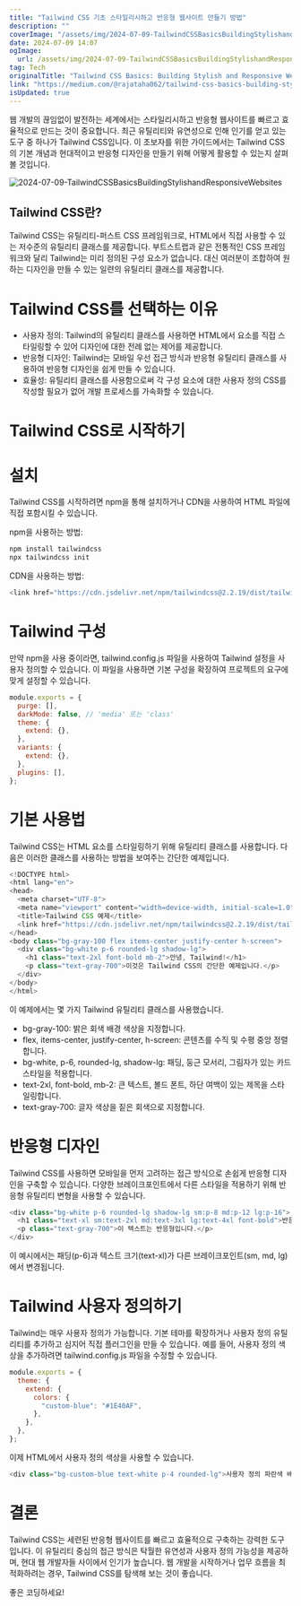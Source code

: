 ```yaml
---
title: "Tailwind CSS 기초 스타일리시하고 반응형 웹사이트 만들기 방법"
description: ""
coverImage: "/assets/img/2024-07-09-TailwindCSSBasicsBuildingStylishandResponsiveWebsites_0.png"
date: 2024-07-09 14:07
ogImage: 
  url: /assets/img/2024-07-09-TailwindCSSBasicsBuildingStylishandResponsiveWebsites_0.png
tag: Tech
originalTitle: "Tailwind CSS Basics: Building Stylish and Responsive Websites"
link: "https://medium.com/@rajataha062/tailwind-css-basics-building-stylish-and-responsive-websites-a81f973fa9e9"
isUpdated: true
---
```




웹 개발의 끊임없이 발전하는 세계에서는 스타일리시하고 반응형 웹사이트를 빠르고 효율적으로 만드는 것이 중요합니다. 최근 유틸리티와 유연성으로 인해 인기를 얻고 있는 도구 중 하나가 Tailwind CSS입니다. 이 초보자를 위한 가이드에서는 Tailwind CSS의 기본 개념과 현대적이고 반응형 디자인을 만들기 위해 어떻게 활용할 수 있는지 살펴볼 것입니다.

![2024-07-09-TailwindCSSBasicsBuildingStylishandResponsiveWebsites](/assets/img/2024-07-09-TailwindCSSBasicsBuildingStylishandResponsiveWebsites_0.png)

## Tailwind CSS란?

Tailwind CSS는 유틸리티-퍼스트 CSS 프레임워크로, HTML에서 직접 사용할 수 있는 저수준의 유틸리티 클래스를 제공합니다. 부트스트랩과 같은 전통적인 CSS 프레임워크와 달리 Tailwind는 미리 정의된 구성 요소가 없습니다. 대신 여러분이 조합하여 원하는 디자인을 만들 수 있는 일련의 유틸리티 클래스를 제공합니다.

<div class="content-ad"></div>

# Tailwind CSS를 선택하는 이유

- 사용자 정의: Tailwind의 유틸리티 클래스를 사용하면 HTML에서 요소를 직접 스타일링할 수 있어 디자인에 대한 전례 없는 제어를 제공합니다.
- 반응형 디자인: Tailwind는 모바일 우선 접근 방식과 반응형 유틸리티 클래스를 사용하여 반응형 디자인을 쉽게 만들 수 있습니다.
- 효율성: 유틸리티 클래스를 사용함으로써 각 구성 요소에 대한 사용자 정의 CSS를 작성할 필요가 없어 개발 프로세스를 가속화할 수 있습니다.

# Tailwind CSS로 시작하기

# 설치

<div class="content-ad"></div>

Tailwind CSS를 시작하려면 npm을 통해 설치하거나 CDN을 사용하여 HTML 파일에 직접 포함시킬 수 있습니다.

npm을 사용하는 방법:

```js
npm install tailwindcss
npx tailwindcss init
```

CDN을 사용하는 방법:

<div class="content-ad"></div>

```js
<link href="https://cdn.jsdelivr.net/npm/tailwindcss@2.2.19/dist/tailwind.min.css" rel="stylesheet">
```

# Tailwind 구성

만약 npm을 사용 중이라면, tailwind.config.js 파일을 사용하여 Tailwind 설정을 사용자 정의할 수 있습니다. 이 파일을 사용하면 기본 구성을 확장하여 프로젝트의 요구에 맞게 설정할 수 있습니다.

```js
module.exports = {
  purge: [],
  darkMode: false, // 'media' 또는 'class'
  theme: {
    extend: {},
  },
  variants: {
    extend: {},
  },
  plugins: [],
};
```

<div class="content-ad"></div>

# 기본 사용법

Tailwind CSS는 HTML 요소를 스타일링하기 위해 유틸리티 클래스를 사용합니다. 다음은 이러한 클래스를 사용하는 방법을 보여주는 간단한 예제입니다.

```js
<!DOCTYPE html>
<html lang="en">
<head>
  <meta charset="UTF-8">
  <meta name="viewport" content="width=device-width, initial-scale=1.0">
  <title>Tailwind CSS 예제</title>
  <link href="https://cdn.jsdelivr.net/npm/tailwindcss@2.2.19/dist/tailwind.min.css" rel="stylesheet">
</head>
<body class="bg-gray-100 flex items-center justify-center h-screen">
  <div class="bg-white p-6 rounded-lg shadow-lg">
    <h1 class="text-2xl font-bold mb-2">안녕, Tailwind!</h1>
    <p class="text-gray-700">이것은 Tailwind CSS의 간단한 예제입니다.</p>
  </div>
</body>
</html>
```

이 예제에서는 몇 가지 Tailwind 유틸리티 클래스를 사용했습니다.

<div class="content-ad"></div>

- bg-gray-100: 밝은 회색 배경 색상을 지정합니다.
- flex, items-center, justify-center, h-screen: 콘텐츠를 수직 및 수평 중앙 정렬합니다.
- bg-white, p-6, rounded-lg, shadow-lg: 패딩, 둥근 모서리, 그림자가 있는 카드 스타일을 적용합니다.
- text-2xl, font-bold, mb-2: 큰 텍스트, 볼드 폰트, 하단 여백이 있는 제목을 스타일링합니다.
- text-gray-700: 글자 색상을 짙은 회색으로 지정합니다.

# 반응형 디자인

Tailwind CSS를 사용하면 모바일을 먼저 고려하는 접근 방식으로 손쉽게 반응형 디자인을 구축할 수 있습니다. 다양한 브레이크포인트에서 다른 스타일을 적용하기 위해 반응형 유틸리티 변형을 사용할 수 있습니다.

```js
<div class="bg-white p-6 rounded-lg shadow-lg sm:p-8 md:p-12 lg:p-16">
  <h1 class="text-xl sm:text-2xl md:text-3xl lg:text-4xl font-bold">반응형 제목</h1>
  <p class="text-gray-700">이 텍스트는 반응형입니다.</p>
</div>
```

<div class="content-ad"></div>

이 예시에서는 패딩(p-6)과 텍스트 크기(text-xl)가 다른 브레이크포인트(sm, md, lg)에서 변경됩니다.

# Tailwind 사용자 정의하기

Tailwind는 매우 사용자 정의가 가능합니다. 기본 테마를 확장하거나 사용자 정의 유틸리티를 추가하고 심지어 직접 플러그인을 만들 수 있습니다. 예를 들어, 사용자 정의 색상을 추가하려면 tailwind.config.js 파일을 수정할 수 있습니다.

```js
module.exports = {
  theme: {
    extend: {
      colors: {
        "custom-blue": "#1E40AF",
      },
    },
  },
};
```

<div class="content-ad"></div>

이제 HTML에서 사용자 정의 색상을 사용할 수 있습니다.

```js
<div class="bg-custom-blue text-white p-4 rounded-lg">사용자 정의 파란색 배경</div>
```

# 결론

Tailwind CSS는 세련된 반응형 웹사이트를 빠르고 효율적으로 구축하는 강력한 도구입니다. 이 유틸리티 중심의 접근 방식은 탁월한 유연성과 사용자 정의 가능성을 제공하며, 현대 웹 개발자들 사이에서 인기가 높습니다. 웹 개발을 시작하거나 업무 흐름을 최적화하려는 경우, Tailwind CSS를 탐색해 보는 것이 좋습니다.

<div class="content-ad"></div>

좋은 코딩하세요!
